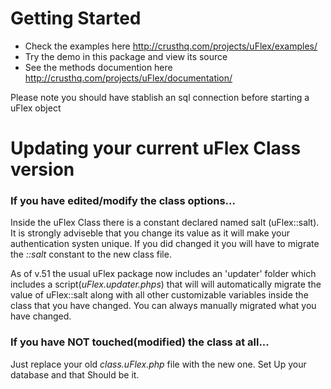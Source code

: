 Getting Started
=========================

* Check the examples here <http://crusthq.com/projects/uFlex/examples/>
* Try the demo in this package and view its source
* See the methods documention here <http://crusthq.com/projects/uFlex/documentation/>

Please note you should have stablish an sql connection before starting a uFlex object

Updating your current uFlex Class version
====================================

### If you have edited/modify the class options...

Inside the uFlex Class there is a constant declared named salt (uFlex::salt).
It is strongly adviseble that you change its value as it will make your authentication systen unique.
If you did changed it you will have to migrate the _*::salt*_ constant to the new class file.
	
	 
As of v.51 the usual uFlex package now includes an 'updater' folder which includes a script(*uFlex.updater.phps*) that will
will automatically migrate the value of uFlex::salt along with all other customizable variables inside the class that 
you have changed. You can always manually migrated what you have changed.
	
	
### If you have NOT touched(modified) the class at all...
	
Just replace your old *class.uFlex.php* file with the new one. Set Up your database and that Should be it.
  
